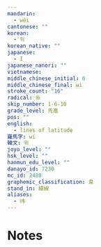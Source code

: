 ```yaml
---
mandarin:
  - wěi
cantonese: ""
korean:
  - 위
korean_native: ""
japanese:
  - I
japanese_nanori: ""
vietnamese:
middle_chinese_initial: 0
middle_chinese_final: ʉi
stroke_count: "16"
radical: 糸
skip_number: 1-6-10
grade_level: 先進
pos: ""
english:
  - lines of latitude
羅馬字: wi
韓文: 위
joyo_level: ""
hsk_level: ""
hanmun_edu_level: ""
danayo_id: 7230
mc_id: 2480
graphemic_classification: 韋
stand_in: 緯線
aliases:
  - 纬
---
```


# Notes
